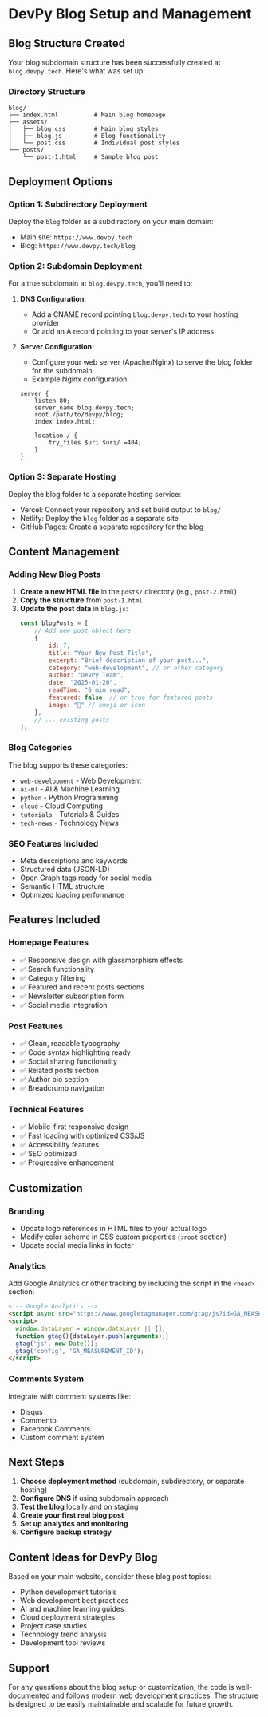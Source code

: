 # DevPy Blog Setup and Management

## Blog Structure Created

Your blog subdomain structure has been successfully created at `blog.devpy.tech`. Here's what was set up:

### Directory Structure
```
blog/
├── index.html          # Main blog homepage
├── assets/
│   ├── blog.css        # Main blog styles
│   ├── blog.js         # Blog functionality
│   └── post.css        # Individual post styles
└── posts/
    └── post-1.html     # Sample blog post
```

## Deployment Options

### Option 1: Subdirectory Deployment
Deploy the `blog` folder as a subdirectory on your main domain:
- Main site: `https://www.devpy.tech`
- Blog: `https://www.devpy.tech/blog`

### Option 2: Subdomain Deployment
For a true subdomain at `blog.devpy.tech`, you'll need to:

1. **DNS Configuration:**
   - Add a CNAME record pointing `blog.devpy.tech` to your hosting provider
   - Or add an A record pointing to your server's IP address

2. **Server Configuration:**
   - Configure your web server (Apache/Nginx) to serve the blog folder for the subdomain
   - Example Nginx configuration:
   ```nginx
   server {
       listen 80;
       server_name blog.devpy.tech;
       root /path/to/devpy/blog;
       index index.html;
       
       location / {
           try_files $uri $uri/ =404;
       }
   }
   ```

### Option 3: Separate Hosting
Deploy the blog folder to a separate hosting service:
- Vercel: Connect your repository and set build output to `blog/`
- Netlify: Deploy the `blog` folder as a separate site
- GitHub Pages: Create a separate repository for the blog

## Content Management

### Adding New Blog Posts

1. **Create a new HTML file** in the `posts/` directory (e.g., `post-2.html`)
2. **Copy the structure** from `post-1.html`
3. **Update the post data** in `blog.js`:
   ```javascript
   const blogPosts = [
       // Add new post object here
       {
           id: 7,
           title: "Your New Post Title",
           excerpt: "Brief description of your post...",
           category: "web-development", // or other category
           author: "DevPy Team",
           date: "2025-01-20",
           readTime: "6 min read",
           featured: false, // or true for featured posts
           image: "📝" // emoji or icon
       },
       // ... existing posts
   ];
   ```

### Blog Categories
The blog supports these categories:
- `web-development` - Web Development
- `ai-ml` - AI & Machine Learning
- `python` - Python Programming
- `cloud` - Cloud Computing
- `tutorials` - Tutorials & Guides
- `tech-news` - Technology News

### SEO Features Included
- Meta descriptions and keywords
- Structured data (JSON-LD)
- Open Graph tags ready for social media
- Semantic HTML structure
- Optimized loading performance

## Features Included

### Homepage Features
- ✅ Responsive design with glassmorphism effects
- ✅ Search functionality
- ✅ Category filtering
- ✅ Featured and recent posts sections
- ✅ Newsletter subscription form
- ✅ Social media integration

### Post Features
- ✅ Clean, readable typography
- ✅ Code syntax highlighting ready
- ✅ Social sharing functionality
- ✅ Related posts section
- ✅ Author bio section
- ✅ Breadcrumb navigation

### Technical Features
- ✅ Mobile-first responsive design
- ✅ Fast loading with optimized CSS/JS
- ✅ Accessibility features
- ✅ SEO optimized
- ✅ Progressive enhancement

## Customization

### Branding
- Update logo references in HTML files to your actual logo
- Modify color scheme in CSS custom properties (`:root` section)
- Update social media links in footer

### Analytics
Add Google Analytics or other tracking by including the script in the `<head>` section:
```html
<!-- Google Analytics -->
<script async src="https://www.googletagmanager.com/gtag/js?id=GA_MEASUREMENT_ID"></script>
<script>
  window.dataLayer = window.dataLayer || [];
  function gtag(){dataLayer.push(arguments);}
  gtag('js', new Date());
  gtag('config', 'GA_MEASUREMENT_ID');
</script>
```

### Comments System
Integrate with comment systems like:
- Disqus
- Commento
- Facebook Comments
- Custom comment system

## Next Steps

1. **Choose deployment method** (subdomain, subdirectory, or separate hosting)
2. **Configure DNS** if using subdomain approach
3. **Test the blog** locally and on staging
4. **Create your first real blog post**
5. **Set up analytics and monitoring**
6. **Configure backup strategy**

## Content Ideas for DevPy Blog

Based on your main website, consider these blog post topics:
- Python development tutorials
- Web development best practices
- AI and machine learning guides
- Cloud deployment strategies
- Project case studies
- Technology trend analysis
- Development tool reviews

## Support

For any questions about the blog setup or customization, the code is well-documented and follows modern web development practices. The structure is designed to be easily maintainable and scalable for future growth.
